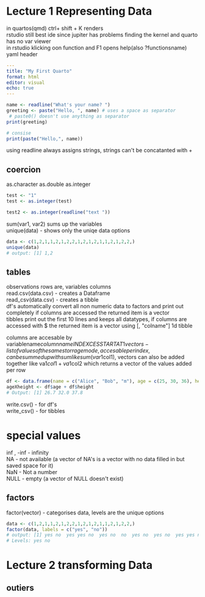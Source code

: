 # Lecture 1 Representing Data
in quartos(qmd) ctrl+ shift + K renders   
rstudio still best ide since jupiter has problems finding the kernel and quarto has no var viewer   
in rstudio klicking oon function and F1 opens help(also ?functionsname)
yaml header
```yaml
---
title: "My First Quarto"
format: html
editor: visual
echo: true
---
```
```r
name <- readline("What's your name? ")
greeting <- paste("Hello, ", name) # uses a space as separator
 # paste0() doesn't use anything as separator
print(greeting)

# consise
print(paste("Hello,", name))
```
using readline always assigns strings, strings can't be concatanted with +
## coercion
as.character as.double as.integer
```r
test <- "1"
test <- as.integer(test)

test2 <- as.integer(readline("text "))
```
sum(var1, var2) sums up the variables  
unique(data) - shows only the uniqe data options 
```r
data <- c(1,2,1,1,2,1,2,2,1,2,1,2,1,1,2,1,2,2,)
unique(data)
# output: [1] 1,2
```

## tables
observations rows are, variables columns  
read.csv(data.csv) - creates a Dataframe  
read_csv(data.csv) - creates a tibble  
df's automatically convert all non numeric data to factors and print out completely if columns are accessed the returned item is a vector  
tibbles print out the first 10 lines and keeps all datatypes, if columns are accessed with $ the returned item is a vector using [, "colname"] 1d tibble   

columns are accesable by variablename$columnname  
INDEXCES START AT 1  
vectors - list of values of the same storrage mode, accesable per index, can be summed up with sum like sum(var1$col1), vectors can also be added together like va1$col1 + va1$col2 which returns a vector of the values added per row
```r
df <- data.frame(name = c("Alice", "Bob", "m"), age = c(25, 30, 36), height = c(1.7, 2.0, 1.8))
ageXheight <- df$age + df$height
# Output: [1] 26.7 32.0 37.8
```
write.csv() - for df's   
write_csv() - for tibbles   

# special values
inf , -inf - infinity  
NA - not available (a vector of NA's is a vector with no data filled in but saved space for it)  
NaN - Not a number  
NULL - empty (a vector of NULL doesn't exist)  

## factors
factor(vector) - categorises data, levels are the unique options
```r
data <- c(1,2,1,1,2,1,2,2,1,2,1,2,1,1,2,1,2,2,)
factor(data, labels = c("yes", "no"))
# output: [1] yes no  yes yes no  yes no  no  yes no  yes no  yes yes no  yes no  no  yes
# Levels: yes no
```
# Lecture 2 transforming Data
## outiers
